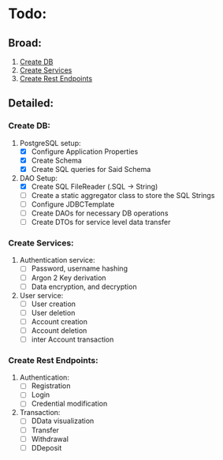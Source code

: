 # Todo:

## Broad:

1.  [Create DB](#create-db)
2.  [Create Services](#create-services)
3.  [Create Rest Endpoints](#create-rest-endpoints)

## Detailed:

### Create DB:

1.  PostgreSQL setup:
    - [x] Configure Application Properties
    - [x] Create Schema
    - [x] Create SQL queries for Said Schema
2.  DAO Setup:
    - [x] Create SQL FileReader (.SQL -> String)
    - [ ] Create a static aggregator class to store the SQL Strings
    - [ ] Configure JDBCTemplate
    - [ ] Create DAOs for necessary DB operations
    - [ ] Create DTOs for service level data transfer

### Create Services:

1. Authentication service:
   - [ ] Password, username hashing
   - [ ] Argon 2 Key derivation
   - [ ] Data encryption, and decryption
2. User service:
   - [ ] User creation
   - [ ] User deletion
   - [ ] Account creation
   - [ ] Account deletion
   - [ ] inter Account transaction

### Create Rest Endpoints:

1. Authentication:
   - [ ] Registration
   - [ ] Login
   - [ ] Credential modification
2. Transaction:
   - [ ] DData visualization
   - [ ] Transfer
   - [ ] Withdrawal
   - [ ] DDeposit
